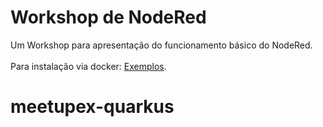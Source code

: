 # Workshop de NodeRed

Um Workshop para apresentação do funcionamento básico do NodeRed. <br /><br /> Para instalação via docker: [Exemplos](https://github.com/rogeriofontes/node-red-apis-workshop-docker).
# meetupex-quarkus
